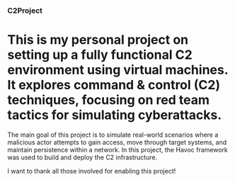### C2Project 
# This is my personal project on setting up a fully functional C2 environment using virtual machines. It explores command & control (C2) techniques, focusing on red team tactics for simulating cyberattacks.

The main goal of this project is to simulate real-world scenarios where a malicious actor attempts to gain access, move through target systems, and maintain persistence within a network.
In this project, the Havoc framework was used to build and deploy the C2 infrastructure. 










I want to thank all those involved for enabling this project!


